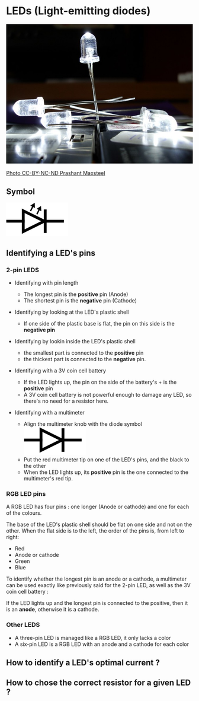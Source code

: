 # LEDs (Light-emitting diodes)

![Array of light-emitting diodes](./images/led_image.jpg)

[Photo CC-BY-NC-ND Prashant Maxsteel](https://www.flickr.com/photos/prashantmaxsteel/2576793393/)

## Symbol

![Electronic symbol for a LED](./images/led_symbol.svg)

## Identifying a LED's pins

### 2-pin LEDS

- Identifying with pin length
    - The longest pin is the **positive** pin (Anode)
    - The shortest pin is the **negative** pin (Cathode)
    
- Identifying by looking at the LED's plastic shell
    - If one side of the plastic base is flat, the pin on this side is
    the **negative pin**
    
- Identifying by lookin inside the LED's plastic shell
    - the smallest part is connected to the **positive** pin
    - the thickest part is connected to the **negative** pin.
    
- Identifying with a 3V coin cell battery
    - If the LED lights up, the pin on the side of the battery's + is the
    **positive** pin
    - A 3V coin cell battery is not powerful enough to damage any LED,
    so there's no need for a resistor here.

- Identifying with a multimeter
    - Align the multimeter knob with the diode symbol 
    ![Diode symbol](./images/diode_symbol.svg)
    - Put the red multimeter tip on one of the LED's pins, and the black to the other
    - When the LED lights up, its **positive** pin is the one connected to the
    multimeter's red tip.

### RGB LED pins

A RGB LED has four pins : one longer (Anode or cathode)
and one for each of the colours.

The base of the LED's plastic shell should be flat on one side and
not on the other. When the flat side is to the left, the order of the pins is,
from left to right:

- Red
- Anode or cathode
- Green
- Blue

To identify whether the longest pin is an anode or a cathode,
a multimeter can be used exactly like previously said for the 2-pin LED, as well 
as the 3V coin cell battery :

If the LED lights up and the longest pin is connected to the positive,
then it is an **anode**, otherwise it is a cathode.
    
### Other LEDS

- A three-pin LED is managed like a RGB LED, it only lacks a color
- A six-pin LED is a RGB LED with an anode and a cathode for each color

## How to identify a LED's optimal current ?



## How to chose the correct resistor for a given LED ?